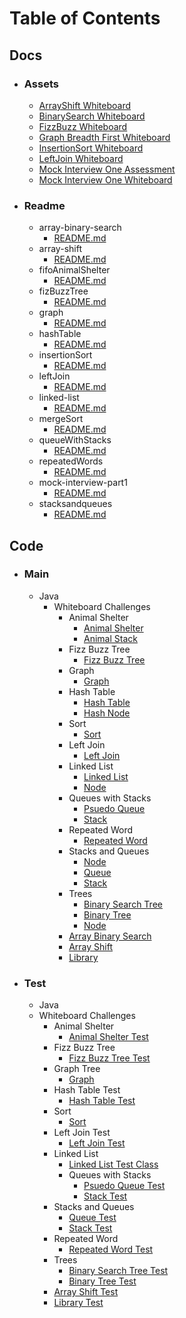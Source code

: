 # Table of Contents

## Docs
  - ### Assets
    - [ArrayShift Whiteboard](./docs/assets/arrayShift-whiteboard.jpg)
    - [BinarySearch Whiteboard](./docs/assets/binarySearch-whiteboard.jpg)
    - [FizzBuzz Whiteboard](./docs/assets/fizzBuzzTree-whiteboard.jpg)
    - [Graph Breadth First Whiteboard](./docs/assets/graphBreadthFirst-whiteboard.jpg)    
    - [InsertionSort Whiteboard](./docs/assets/insertionSort-whiteboard.jpg)
    - [LeftJoin Whiteboard](./docs/assets/leftJoin-whiteboard.jpg)
    - [Mock Interview One Assessment](./docs/assets/mockInterview1-assessment.jpg)
    - [Mock Interview One Whiteboard](./docs/assets/mockInterview1-whiteboard.jpg)

  - ### Readme
    - array-binary-search
      - [README.md](./docs/readme/array-binary-search/README.md)
    - array-shift
      - [README.md](./docs/readme/array-shift/README.md)
    - fifoAnimalShelter
      - [README.md](./docs/readme/fifo-animal-shelter/README.md)
    - fizBuzzTree
      - [README.md](./docs/readme/fizz-buzz-tree/README.md)
    - graph
      - [README.md](./docs/readme/graph/README.md)
    - hashTable
      - [README.md](./docs/readme/hash-table/README.md)
    - insertionSort
      - [README.md](./docs/readme/insertion-sort/README.md)
    - leftJoin
      - [README.md](./docs/readme/left-join/README.md)
    - linked-list
      - [README.md](./docs/readme/linked-list/README.md)
    - mergeSort
      - [README.md](./docs/readme/merge-sort/README.md)
    - queueWithStacks
      - [README.md](./docs/readme/queue-with-stacks/README.md)
    - repeatedWords
      - [README.md](./docs/readme/repeated-ords/README.md)
    - mock-interview-part1
      - [README.md](./docs/readme/mock-interview-part1/README.md)
    - stacksandqueues
       - [README.md](./docs/readme/stacks-queues/README.md)

## Code
  - ### Main
    - Java
      - Whiteboard Challenges
        - Animal Shelter
           - [Animal Shelter](./src/main/java/whiteboardChallenges/fifoAnimalShelter/AnimalShelter.java)
           - [Animal Stack](./src/main/java/whiteboardChallenges/fifoAnimalShelter/AnimalStack.java)
        - Fizz Buzz Tree
           - [Fizz Buzz Tree](./src/main/java/whiteboardChallenges/fizzBuzzTre/FizzBuzzTree.java)
        - Graph
            - [Graph](./src/main/java/whiteboardChallenges/graph/Graph.java)
        - Hash Table
           - [Hash Table](./src/main/java/whiteboardChallenges/fizzBuzzTre/HashTable.java)
           - [Hash Node](./src/main/java/whiteboardChallenges/fizzBuzzTre/HashNode.java)
        - Sort
           - [Sort](./src/main/java/whiteboardChallenges/sort/Sort.java)
        - Left Join
           - [Left Join](./src/main/java/whiteboardChallenges/sort/LeftJoin.java)
        - Linked List
          - [Linked List](./src/main/java/whiteboardChallenges/linkedList/LinkedList.java)
          - [Node](./src/main/java/whiteboardChallenges/linkedList/Node.java)
        - Queues with Stacks
          - [Psuedo Queue](./src/main/java/whiteboardChallenges/queueWithStacks/PseudoQueue.java)
          - [Stack](./src/main/java/whiteboardChallenges/queueWithStacks/Stack.java)
        - Repeated Word
          - [Repeated Word](./src/main/java/whiteboardChallenges/repeatedWords/RepeatedWords.java)
        - Stacks and Queues
          - [Node](./src/main/java/whiteboardChallenges/stacksandqueues/Node.java)
          - [Queue](./src/main/java/whiteboardChallenges/stacksandqueues/Queue.java)
          - [Stack](./src/main/java/whiteboardChallenges/stacksandqueues/Stack.java)
        - Trees
          - [Binary Search Tree](./src/main/java/whiteboardChallenges/tree/BinarySearchTree.java)
          - [Binary Tree](./src/main/java/whiteboardChallenges/tree/BinaryTree.java)
          - [Node](./src/main/java/whiteboardChallenges/tree/Node.java)
        - [Array Binary Search](./src/main/java/whiteboardChallenges/ArrayBinarySearch.java)
        - [Array Shift](./src/main/java/whiteboardChallenges/ArrayShift.java)
        - [Library](./src/main/java/whiteboardChallenges/Library.java)

  - ### Test
    - Java
    - Whiteboard Challenges
      - Animal Shelter
        - [Animal Shelter Test](./src/main/java/whiteboardChallenges/fifoAnimalShelter/AnimalShelterTest.java)
      - Fizz Buzz Tree
         - [Fizz Buzz Tree Test](./src/main/java/whiteboardChallenges/fizzBuzzTre/FizzBuzzTreeTest.java)
      - Graph Tree
         - [Graph](./src/main/java/whiteboardChallenges/graph/GraphTree.java)
      - Hash Table Test
         - [Hash Table Test](./src/main/java/whiteboardChallenges/fizzBuzzTre/HashTable.java)
      - Sort
        - [Sort](./src/main/java/whiteboardChallenges/sort/SortTest.java)
      - Left Join Test
        - [Left Join Test](./src/main/java/whiteboardChallenges/sort/LeftJoinTest.java)
      - Linked List
        - [Linked List Test Class](./src/test/java/whiteboardChallenges/linkedList/LinkedListTest.java)
        - Queues with Stacks
          - [Psuedo Queue Test](./src/main/java/whiteboardChallenges/queueWithStacks/PseudoQueueTest.java)
          - [Stack Test](./src/main/java/whiteboardChallenges/queueWithStacks/StackTest.java)
      - Stacks and Queues
        - [Queue Test](./src/main/java/whiteboardChallenges/stacksandqueues/QueueTest.java)
        - [Stack Test](./src/main/java/whiteboardChallenges/stacksandqueues/StackTest.java)
      - Repeated Word
        - [Repeated Word Test](./src/main/java/whiteboardChallenges/repeatedWords/RepeatedWords.java)
      - Trees
        - [Binary Search Tree Test](./src/main/java/whiteboardChallenges/tree/BinarySearchTree.java)
        - [Binary Tree Test](./src/main/java/whiteboardChallenges/tree/BinaryTree.java)
      - [Array Shift Test](./src/test/java/whiteboardChallenges/ArrayShiftTest.java)
      - [Library Test](./src/test/java/whiteboardChallenges/LibraryTest.java)